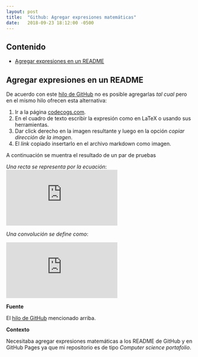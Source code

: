 ```yaml
---
layout: post
title:  "Github: Agregar expresiones matemáticas"
date:   2018-09-23 18:12:00 -0500
--- 
```


## Contenido

* [Agregar expresiones en un README](#agregar-expresiones-en-un-readme)

## Agregar expresiones en un README

De acuerdo con este [hilo de GitHub] no es posible agregarlas *tal cual* pero en el mismo hilo ofrecen esta alternativa:

1. Ir a la página [codecogs.com](https://www.codecogs.com/latex/eqneditor.php).
2. En el cuadro de texto escribir la expresión como en LaTeX o usando sus herramientas.
3. Dar click derecho en la imagen resultante y luego en la opción *copiar dirección de la imagen*.
4. El *link* copiado insertarlo en el archivo markdown como imagen.

A continuación se muentra el resultado de un par de pruebas

*Una recta se representa por la ecuación*: ![recta](https://latex.codecogs.com/gif.latex?%24y%3Dmx&plus;b%24)

*Una convolución se define como*:

![convolucion](https://latex.codecogs.com/gif.latex?%24%24w%28x%2Cy%29%20*%20f%28x%2Cy%29%20%3D%20%5Csum_%7Bs%3D-a%7D%5Ea%20%5Csum_%7Bt%3D-b%7D%5Eb%20w%28s%2Ct%29%20f%28x-s%2Cy-t%29%24%24)

**Fuente**

El [hilo de GitHub] mencionado arriba.

**Contexto**

Necesitaba agregar expresiones matemáticas a los README de GitHub y en GitHub Pages ya que mi repositorio es de tipo *Computer science portafolio*.

[hilo de GitHub]: https://github.com/github/markup/issues/897
